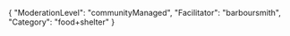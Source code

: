 {
"ModerationLevel": "communityManaged",
"Facilitator": "barboursmith",
"Category": "food+shelter"
}